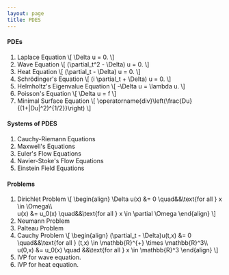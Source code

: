 ```yaml
---
layout: page
title: PDES
---
```


#### PDEs
1. Laplace Equation
\\[
    \Delta u = 0.
\\]
1. Wave Equation
\\[
    (\partial_t^2 - \Delta) u = 0.
\\]
1. Heat Equation
\\[
    (\partial_t - \Delta) u = 0.
\\]
1. Schrödinger's Equation
\\[
    (i \partial_t + \Delta) u = 0.
\\]
1. Helmholtz's Eigenvalue Equation
\\[
    -\Delta u = \lambda u.
\\]
1. Poisson's Equation
\\[
    \Delta u = f
\\]
1. Minimal Surface Equation
\\[
    \operatorname{div}\left(\frac{Du}{(1+|Du|^2)^{1/2}}\right)
\\]

#### Systems of PDES
1. Cauchy-Riemann Equations
1. Maxwell's Equations
1. Euler's Flow Equations
1. Navier-Stoke's Flow Equations
1. Einstein Field Equations

#### Problems
1. Dirichlet Problem
\\[
    \begin{align}
        \Delta u(x) &= 0 \quad&&\text{for all } x \in \Omega\\\\\
        u(x) &= u_0(x) \quad&&\text{for all } x \in \partial \Omega
    \end{align}
\\]
1. Neumann Problem
1. Palteau Problem
1. Cauchy Problem
\\[
    \begin{align}
        (\partial_t - \Delta)u(t,x) &= 0 \quad&&\text{for all } (t,x) \in \mathbb{R}^{+} \times \mathbb{R}^3\\\\\
        u(0,x) &= u_0(x) \quad &&\text{for all } x \in \mathbb{R}^3
    \end{align}
\\]
1. IVP for wave equation.
1. IVP for heat equation.